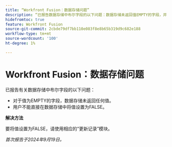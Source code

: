 ```yaml
---
title: “Workfront Fusion：数据存储问题”
description: “已报告数据存储中布尔字段的以下问题：数据存储未返回值EMPTY的字段，并且用户无法直接在数据存储中将值设置为FALSE。”
hidefromtoc: true
feature: Workfront Fusion
source-git-commit: 2cbde79df7bb110e083f8e8b65b319d9c682e188
workflow-type: tm+mt
source-wordcount: '100'
ht-degree: 1%

---
```



# Workfront Fusion：数据存储问题

已报告有关数据存储中布尔字段的以下问题：

* 对于值为EMPTY的字段，数据存储未返回任何值。
* 用户不能直接在数据存储中将值设置为FALSE。

**解决方法**

要将值设置为FALSE，请使用相应的“更新记录”模块。

_首次报告于2024年9月19日。_
